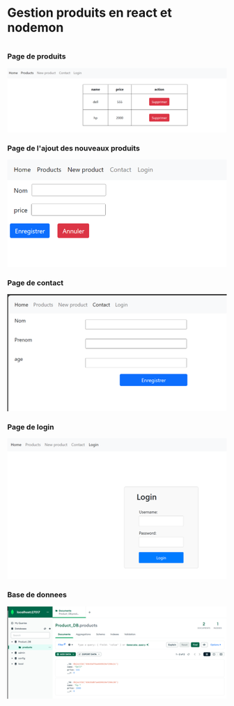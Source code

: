 <h1>Gestion produits en react et nodemon<h1>

<h3>Page de produits</h3>

<img src="captures/products.PNG">

<h3>Page de l'ajout des nouveaux produits</h3>

<img src="captures/newProduct.PNG">

<h3>Page de contact</h3>

<img src="captures/contact.PNG">


<h3>Page de login</h3>


<img src="captures/login.PNG">

<h3> Base de donnees</h3>

<img src="captures/DB.PNG" >